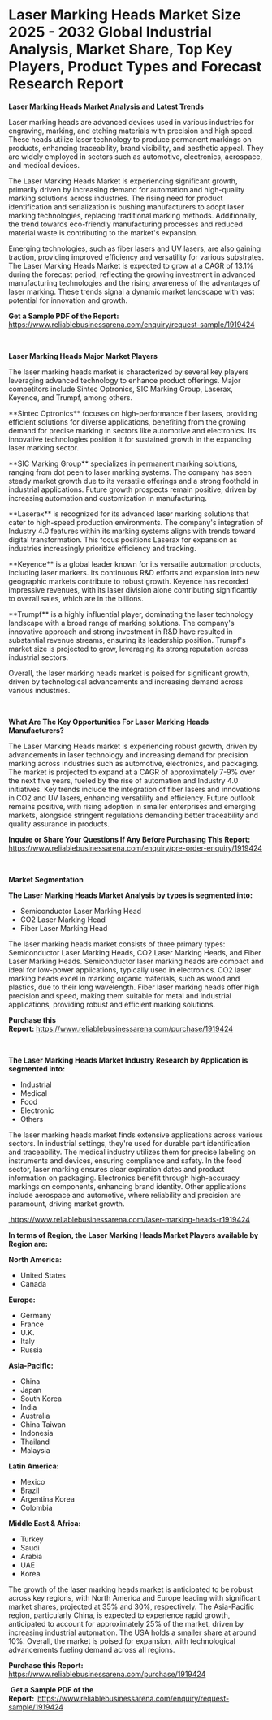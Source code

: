 <p><h1>Laser Marking Heads Market Size 2025 - 2032 Global Industrial Analysis, Market Share, Top Key Players, Product Types and Forecast Research Report</h1></p><p><strong>Laser Marking Heads Market Analysis and Latest Trends</strong></p>
<p><p>Laser marking heads are advanced devices used in various industries for engraving, marking, and etching materials with precision and high speed. These heads utilize laser technology to produce permanent markings on products, enhancing traceability, brand visibility, and aesthetic appeal. They are widely employed in sectors such as automotive, electronics, aerospace, and medical devices.</p><p>The Laser Marking Heads Market is experiencing significant growth, primarily driven by increasing demand for automation and high-quality marking solutions across industries. The rising need for product identification and serialization is pushing manufacturers to adopt laser marking technologies, replacing traditional marking methods. Additionally, the trend towards eco-friendly manufacturing processes and reduced material waste is contributing to the market's expansion.</p><p>Emerging technologies, such as fiber lasers and UV lasers, are also gaining traction, providing improved efficiency and versatility for various substrates. The Laser Marking Heads Market is expected to grow at a CAGR of 13.1% during the forecast period, reflecting the growing investment in advanced manufacturing technologies and the rising awareness of the advantages of laser marking. These trends signal a dynamic market landscape with vast potential for innovation and growth.</p></p>
<p><strong>Get a Sample PDF of the Report:&nbsp;</strong> <a href="https://www.reliablebusinessarena.com/enquiry/request-sample/1919424?utm_campaign=2958&utm_medium=2&utm_source=Github&utm_content=ia&utm_term=12042025&utm_id=laser-marking-heads">https://www.reliablebusinessarena.com/enquiry/request-sample/1919424</a></p>
<p>&nbsp;</p>
<p><strong>Laser Marking Heads Major Market Players</strong></p>
<p><p>The laser marking heads market is characterized by several key players leveraging advanced technology to enhance product offerings. Major competitors include Sintec Optronics, SIC Marking Group, Laserax, Keyence, and Trumpf, among others.</p><p>**Sintec Optronics** focuses on high-performance fiber lasers, providing efficient solutions for diverse applications, benefiting from the growing demand for precise marking in sectors like automotive and electronics. Its innovative technologies position it for sustained growth in the expanding laser marking sector.</p><p>**SIC Marking Group** specializes in permanent marking solutions, ranging from dot peen to laser marking systems. The company has seen steady market growth due to its versatile offerings and a strong foothold in industrial applications. Future growth prospects remain positive, driven by increasing automation and customization in manufacturing.</p><p>**Laserax** is recognized for its advanced laser marking solutions that cater to high-speed production environments. The company's integration of Industry 4.0 features within its marking systems aligns with trends toward digital transformation. This focus positions Laserax for expansion as industries increasingly prioritize efficiency and tracking.</p><p>**Keyence** is a global leader known for its versatile automation products, including laser markers. Its continuous R&D efforts and expansion into new geographic markets contribute to robust growth. Keyence has recorded impressive revenues, with its laser division alone contributing significantly to overall sales, which are in the billions.</p><p>**Trumpf** is a highly influential player, dominating the laser technology landscape with a broad range of marking solutions. The company's innovative approach and strong investment in R&D have resulted in substantial revenue streams, ensuring its leadership position. Trumpf's market size is projected to grow, leveraging its strong reputation across industrial sectors.</p><p>Overall, the laser marking heads market is poised for significant growth, driven by technological advancements and increasing demand across various industries.</p></p>
<p>&nbsp;</p>
<p><strong>What Are The Key Opportunities For Laser Marking Heads Manufacturers?</strong></p>
<p><p>The Laser Marking Heads market is experiencing robust growth, driven by advancements in laser technology and increasing demand for precision marking across industries such as automotive, electronics, and packaging. The market is projected to expand at a CAGR of approximately 7-9% over the next five years, fueled by the rise of automation and Industry 4.0 initiatives. Key trends include the integration of fiber lasers and innovations in CO2 and UV lasers, enhancing versatility and efficiency. Future outlook remains positive, with rising adoption in smaller enterprises and emerging markets, alongside stringent regulations demanding better traceability and quality assurance in products.</p></p>
<p><strong>Inquire or Share Your Questions If Any Before Purchasing This Report:</strong> <a href="https://www.reliablebusinessarena.com/enquiry/pre-order-enquiry/1919424?utm_campaign=2958&utm_medium=2&utm_source=Github&utm_content=ia&utm_term=12042025&utm_id=laser-marking-heads">https://www.reliablebusinessarena.com/enquiry/pre-order-enquiry/1919424</a></p>
<p>&nbsp;</p>
<p><strong>Market Segmentation</strong></p>
<p><strong>The Laser Marking Heads Market Analysis by types is segmented into:</strong></p>
<p><ul><li>Semiconductor Laser Marking Head</li><li>CO2 Laser Marking Head</li><li>Fiber Laser Marking Head</li></ul></p>
<p><p>The laser marking heads market consists of three primary types: Semiconductor Laser Marking Heads, CO2 Laser Marking Heads, and Fiber Laser Marking Heads. Semiconductor laser marking heads are compact and ideal for low-power applications, typically used in electronics. CO2 laser marking heads excel in marking organic materials, such as wood and plastics, due to their long wavelength. Fiber laser marking heads offer high precision and speed, making them suitable for metal and industrial applications, providing robust and efficient marking solutions.</p></p>
<p><strong>Purchase this Report:&nbsp;</strong><a href="https://www.reliablebusinessarena.com/purchase/1919424?utm_campaign=2958&utm_medium=2&utm_source=Github&utm_content=ia&utm_term=12042025&utm_id=laser-marking-heads">https://www.reliablebusinessarena.com/purchase/1919424</a></p>
<p>&nbsp;</p>
<p><strong>The Laser Marking Heads Market Industry Research by Application is segmented into:</strong></p>
<p><ul><li>Industrial</li><li>Medical</li><li>Food</li><li>Electronic</li><li>Others</li></ul></p>
<p><p>The laser marking heads market finds extensive applications across various sectors. In industrial settings, they're used for durable part identification and traceability. The medical industry utilizes them for precise labeling on instruments and devices, ensuring compliance and safety. In the food sector, laser marking ensures clear expiration dates and product information on packaging. Electronics benefit through high-accuracy markings on components, enhancing brand identity. Other applications include aerospace and automotive, where reliability and precision are paramount, driving market growth.</p></p>
<p><a href="https://www.reliablebusinessarena.com/laser-marking-heads-r1919424?utm_campaign=2958&utm_medium=2&utm_source=Github&utm_content=ia&utm_term=12042025&utm_id=laser-marking-heads">&nbsp;https://www.reliablebusinessarena.com/laser-marking-heads-r1919424</a></p>
<p><strong>In terms of Region, the Laser Marking Heads Market Players available by Region are:</strong></p>
<p>
    <p> <strong> North America: </strong>
        <ul>
            <li>United States</li>
            <li>Canada</li>
        </ul>
        </p> 
    <p> <strong> Europe: </strong>
        <ul>
            <li>Germany</li>
            <li>France</li>
            <li>U.K.</li>
            <li>Italy</li>
            <li>Russia</li>
        </ul>
        </p> 
    <p> <strong> Asia-Pacific: </strong>
        <ul>
            <li>China</li>
            <li>Japan</li>
            <li>South Korea</li>
            <li>India</li>
            <li>Australia</li>
            <li>China Taiwan</li>
            <li>Indonesia</li>
            <li>Thailand</li>
            <li>Malaysia</li>
        </ul>
        </p> 
    <p> <strong> Latin America: </strong>
        <ul>
            <li>Mexico</li>
            <li>Brazil</li>
            <li>Argentina Korea</li>
            <li>Colombia</li>
        </ul>
        </p> 
    <p> <strong> Middle East & Africa: </strong>
        <ul>
            <li>Turkey</li>
            <li>Saudi</li>
            <li>Arabia</li>
            <li>UAE</li>
            <li>Korea</li>
        </ul>
    </p>
    </p>
<p><p>The growth of the laser marking heads market is anticipated to be robust across key regions, with North America and Europe leading with significant market shares, projected at 35% and 30%, respectively. The Asia-Pacific region, particularly China, is expected to experience rapid growth, anticipated to account for approximately 25% of the market, driven by increasing industrial automation. The USA holds a smaller share at around 10%. Overall, the market is poised for expansion, with technological advancements fueling demand across all regions.</p></p>
<p><strong>Purchase this Report: </strong><a href="https://www.reliablebusinessarena.com/purchase/1919424?utm_campaign=2958&utm_medium=2&utm_source=Github&utm_content=ia&utm_term=12042025&utm_id=laser-marking-heads">https://www.reliablebusinessarena.com/purchase/1919424</a></p>
<p>&nbsp;<strong>Get a Sample PDF of the Report:&nbsp;&nbsp;</strong><a href="https://www.reliablebusinessarena.com/enquiry/request-sample/1919424?utm_campaign=2958&utm_medium=2&utm_source=Github&utm_content=ia&utm_term=12042025&utm_id=laser-marking-heads">https://www.reliablebusinessarena.com/enquiry/request-sample/1919424</a></p>
<p><strong></strong></p>
<p><p></p><p></p><p></p></p>